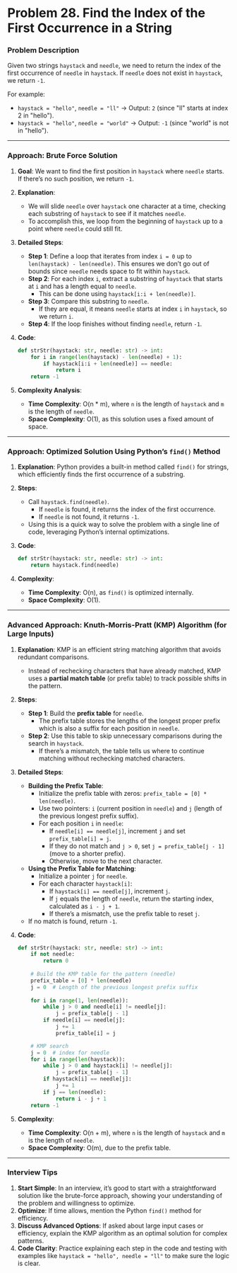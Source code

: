 
# Problem 28. Find the Index of the First Occurrence in a String

### Problem Description
Given two strings `haystack` and `needle`, we need to return the index of the first occurrence of `needle` in `haystack`. If `needle` does not exist in `haystack`, we return `-1`.

For example:
- `haystack = "hello"`, `needle = "ll"` -> Output: `2` (since "ll" starts at index 2 in "hello").
- `haystack = "hello"`, `needle = "world"` -> Output: `-1` (since "world" is not in "hello").

---

### Approach: Brute Force Solution
1. **Goal**: We want to find the first position in `haystack` where `needle` starts. If there’s no such position, we return `-1`.

2. **Explanation**:
   - We will slide `needle` over `haystack` one character at a time, checking each substring of `haystack` to see if it matches `needle`.
   - To accomplish this, we loop from the beginning of `haystack` up to a point where `needle` could still fit.

3. **Detailed Steps**:
   - **Step 1**: Define a loop that iterates from index `i = 0` up to `len(haystack) - len(needle)`. This ensures we don’t go out of bounds since `needle` needs space to fit within `haystack`.
   - **Step 2**: For each index `i`, extract a substring of `haystack` that starts at `i` and has a length equal to `needle`.
     - This can be done using `haystack[i:i + len(needle)]`.
   - **Step 3**: Compare this substring to `needle`.
     - If they are equal, it means `needle` starts at index `i` in `haystack`, so we return `i`.
   - **Step 4**: If the loop finishes without finding `needle`, return `-1`.

4. **Code**:
   ```python
   def strStr(haystack: str, needle: str) -> int:
       for i in range(len(haystack) - len(needle) + 1):
           if haystack[i:i + len(needle)] == needle:
               return i
       return -1
   ```

5. **Complexity Analysis**:
   - **Time Complexity**: O(n * m), where `n` is the length of `haystack` and `m` is the length of `needle`.
   - **Space Complexity**: O(1), as this solution uses a fixed amount of space.

---

### Approach: Optimized Solution Using Python’s `find()` Method
1. **Explanation**: Python provides a built-in method called `find()` for strings, which efficiently finds the first occurrence of a substring.
2. **Steps**:
   - Call `haystack.find(needle)`.
     - If `needle` is found, it returns the index of the first occurrence.
     - If `needle` is not found, it returns `-1`.
   - Using this is a quick way to solve the problem with a single line of code, leveraging Python’s internal optimizations.
   
3. **Code**:
   ```python
   def strStr(haystack: str, needle: str) -> int:
       return haystack.find(needle)
   ```

4. **Complexity**:
   - **Time Complexity**: O(n), as `find()` is optimized internally.
   - **Space Complexity**: O(1).

---

### Advanced Approach: Knuth-Morris-Pratt (KMP) Algorithm (for Large Inputs)
1. **Explanation**: KMP is an efficient string matching algorithm that avoids redundant comparisons.
   - Instead of rechecking characters that have already matched, KMP uses a **partial match table** (or prefix table) to track possible shifts in the pattern.

2. **Steps**:
   - **Step 1**: Build the **prefix table** for `needle`.
     - The prefix table stores the lengths of the longest proper prefix which is also a suffix for each position in `needle`.
   - **Step 2**: Use this table to skip unnecessary comparisons during the search in `haystack`.
     - If there’s a mismatch, the table tells us where to continue matching without rechecking matched characters.
   
3. **Detailed Steps**:
   - **Building the Prefix Table**:
     - Initialize the prefix table with zeros: `prefix_table = [0] * len(needle)`.
     - Use two pointers: `i` (current position in `needle`) and `j` (length of the previous longest prefix suffix).
     - For each position `i` in `needle`:
       - If `needle[i] == needle[j]`, increment `j` and set `prefix_table[i] = j`.
       - If they do not match and `j > 0`, set `j = prefix_table[j - 1]` (move to a shorter prefix).
       - Otherwise, move to the next character.
   - **Using the Prefix Table for Matching**:
     - Initialize a pointer `j` for `needle`.
     - For each character `haystack[i]`:
       - If `haystack[i] == needle[j]`, increment `j`.
       - If `j` equals the length of `needle`, return the starting index, calculated as `i - j + 1`.
       - If there’s a mismatch, use the prefix table to reset `j`.
   - If no match is found, return `-1`.

4. **Code**:
   ```python
   def strStr(haystack: str, needle: str) -> int:
       if not needle:
           return 0
       
       # Build the KMP table for the pattern (needle)
       prefix_table = [0] * len(needle)
       j = 0  # Length of the previous longest prefix suffix
       
       for i in range(1, len(needle)):
           while j > 0 and needle[i] != needle[j]:
               j = prefix_table[j - 1]
           if needle[i] == needle[j]:
               j += 1
               prefix_table[i] = j

       # KMP search
       j = 0  # index for needle
       for i in range(len(haystack)):
           while j > 0 and haystack[i] != needle[j]:
               j = prefix_table[j - 1]
           if haystack[i] == needle[j]:
               j += 1
           if j == len(needle):
               return i - j + 1
       return -1
   ```

5. **Complexity**:
   - **Time Complexity**: O(n + m), where `n` is the length of `haystack` and `m` is the length of `needle`.
   - **Space Complexity**: O(m), due to the prefix table.

---

### Interview Tips
1. **Start Simple**: In an interview, it’s good to start with a straightforward solution like the brute-force approach, showing your understanding of the problem and willingness to optimize.
2. **Optimize**: If time allows, mention the Python `find()` method for efficiency.
3. **Discuss Advanced Options**: If asked about large input cases or efficiency, explain the KMP algorithm as an optimal solution for complex patterns.
4. **Code Clarity**: Practice explaining each step in the code and testing with examples like `haystack = "hello", needle = "ll"` to make sure the logic is clear.
